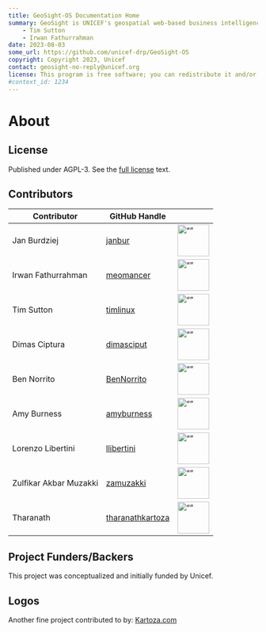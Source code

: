 ```yaml
---
title: GeoSight-OS Documentation Home 
summary: GeoSight is UNICEF's geospatial web-based business intelligence platform.
    - Tim Sutton
    - Irwan Fathurrahman
date: 2023-08-03
some_url: https://github.com/unicef-drp/GeoSight-OS
copyright: Copyright 2023, Unicef
contact: geosight-no-reply@unicef.org
license: This program is free software; you can redistribute it and/or modify it under the terms of the GNU Affero General Public License as published by the Free Software Foundation; either version 3 of the License, or (at your option) any later version.
#context_id: 1234
---
```


# About

## License

Published under AGPL-3. See the [full license](license.md) text.

## Contributors

| Contributor | GitHub Handle | |
| ----------- | ------------- |-|
| Jan Burdziej | [janbur](https://github.com/janbur) | <img src="https://github.com/janbur.png" alt= “” width="64" height="64"> |
| Irwan Fathurrahman | [meomancer](https://github.com/meomancer) |  <img src="https://github.com/meomancer.png" alt= “” width="64" height="64"> |
| Tim Sutton | [timlinux](https://github.com/timlinux) | <img src="https://github.com/timlinux.png" alt= “” width="64" height="64"> |
| Dimas Ciptura | [dimasciput](https://github.com/dimasciput) | <img src="https://github.com/dimasciput.png" alt= “” width="64" height="64"> |
| Ben Norrito | [BenNorrito](https://github.com/BenNorrito) | <img src="https://github.com/BenNorrito.png" alt= “” width="64" height="64"> |
| Amy Burness | [amyburness](https://github.com/amyburness) | <img src="https://github.com/amyburness.png" alt= “” width="64" height="64"> |
| Lorenzo Libertini | [llibertini](https://github.com/llibertini) | <img src="https://github.com/llibertini.png" alt= “” width="64" height="64"> |
| Zulfikar Akbar Muzakki | [zamuzakki](https://github.com/zamuzakki) | <img src="https://github.com/zamuzakki.png" alt= “” width="64" height="64"> |
| Tharanath | [tharanathkartoza](https://github.com/tharanathkartoza) | <img src="https://github.com/tharanathkartoza.png" alt= “” width="64" height="64"> |


## Project Funders/Backers
This project was conceptualized and initially funded by Unicef.

## Logos

Another fine project contributed to by: [Kartoza.com](https://kartoza.com)

